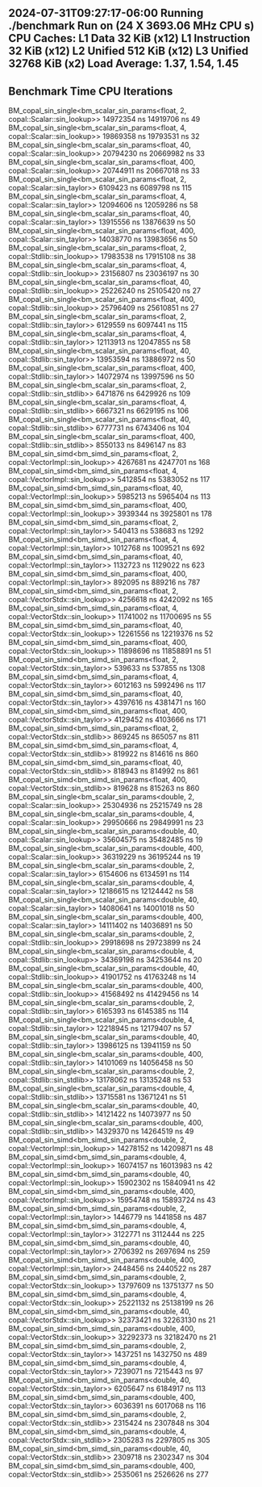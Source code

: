 2024-07-31T09:27:17-06:00
Running ./benchmark
Run on (24 X 3693.06 MHz CPU s)
CPU Caches:
  L1 Data 32 KiB (x12)
  L1 Instruction 32 KiB (x12)
  L2 Unified 512 KiB (x12)
  L3 Unified 32768 KiB (x2)
Load Average: 1.37, 1.54, 1.45
------------------------------------------------------------------------------------------------------------------------------------
Benchmark                                                                                          Time             CPU   Iterations
------------------------------------------------------------------------------------------------------------------------------------
BM_copal_sin_single<bm_scalar_sin_params<float, 2, copal::Scalar<float>::sin_lookup>>       14972354 ns     14919706 ns           49
BM_copal_sin_single<bm_scalar_sin_params<float, 4, copal::Scalar<float>::sin_lookup>>       19869358 ns     19793531 ns           32
BM_copal_sin_single<bm_scalar_sin_params<float, 40, copal::Scalar<float>::sin_lookup>>      20794230 ns     20669982 ns           33
BM_copal_sin_single<bm_scalar_sin_params<float, 400, copal::Scalar<float>::sin_lookup>>     20744911 ns     20667018 ns           33
BM_copal_sin_single<bm_scalar_sin_params<float, 2, copal::Scalar<float>::sin_taylor>>        6109423 ns      6089798 ns          115
BM_copal_sin_single<bm_scalar_sin_params<float, 4, copal::Scalar<float>::sin_taylor>>       12094606 ns     12059286 ns           58
BM_copal_sin_single<bm_scalar_sin_params<float, 40, copal::Scalar<float>::sin_taylor>>      13915556 ns     13876639 ns           50
BM_copal_sin_single<bm_scalar_sin_params<float, 400, copal::Scalar<float>::sin_taylor>>     14038770 ns     13983656 ns           50
BM_copal_sin_single<bm_scalar_sin_params<float, 2, copal::Stdlib<float>::sin_lookup>>       17983538 ns     17915108 ns           38
BM_copal_sin_single<bm_scalar_sin_params<float, 4, copal::Stdlib<float>::sin_lookup>>       23156807 ns     23036197 ns           30
BM_copal_sin_single<bm_scalar_sin_params<float, 40, copal::Stdlib<float>::sin_lookup>>      25226240 ns     25105420 ns           27
BM_copal_sin_single<bm_scalar_sin_params<float, 400, copal::Stdlib<float>::sin_lookup>>     25796409 ns     25610851 ns           27
BM_copal_sin_single<bm_scalar_sin_params<float, 2, copal::Stdlib<float>::sin_taylor>>        6129559 ns      6097441 ns          115
BM_copal_sin_single<bm_scalar_sin_params<float, 4, copal::Stdlib<float>::sin_taylor>>       12113913 ns     12047855 ns           58
BM_copal_sin_single<bm_scalar_sin_params<float, 40, copal::Stdlib<float>::sin_taylor>>      13953594 ns     13886972 ns           50
BM_copal_sin_single<bm_scalar_sin_params<float, 400, copal::Stdlib<float>::sin_taylor>>     14072974 ns     13997596 ns           50
BM_copal_sin_single<bm_scalar_sin_params<float, 2, copal::Stdlib<float>::sin_stdlib>>        6471876 ns      6429926 ns          109
BM_copal_sin_single<bm_scalar_sin_params<float, 4, copal::Stdlib<float>::sin_stdlib>>        6667321 ns      6629195 ns          106
BM_copal_sin_single<bm_scalar_sin_params<float, 40, copal::Stdlib<float>::sin_stdlib>>       6777731 ns      6743406 ns          104
BM_copal_sin_single<bm_scalar_sin_params<float, 400, copal::Stdlib<float>::sin_stdlib>>      8550133 ns      8496147 ns           83
BM_copal_sin_simd<bm_simd_sin_params<float, 2, copal::VectorImpl<float>::sin_lookup>>        4267681 ns      4247701 ns          168
BM_copal_sin_simd<bm_simd_sin_params<float, 4, copal::VectorImpl<float>::sin_lookup>>        5412854 ns      5383052 ns          117
BM_copal_sin_simd<bm_simd_sin_params<float, 40, copal::VectorImpl<float>::sin_lookup>>       5985213 ns      5965404 ns          113
BM_copal_sin_simd<bm_simd_sin_params<float, 400, copal::VectorImpl<float>::sin_lookup>>      3939344 ns      3925801 ns          178
BM_copal_sin_simd<bm_simd_sin_params<float, 2, copal::VectorImpl<float>::sin_taylor>>         540413 ns       538683 ns         1292
BM_copal_sin_simd<bm_simd_sin_params<float, 4, copal::VectorImpl<float>::sin_taylor>>        1012768 ns      1009521 ns          692
BM_copal_sin_simd<bm_simd_sin_params<float, 40, copal::VectorImpl<float>::sin_taylor>>       1132723 ns      1129022 ns          623
BM_copal_sin_simd<bm_simd_sin_params<float, 400, copal::VectorImpl<float>::sin_taylor>>       892095 ns       889216 ns          787
BM_copal_sin_simd<bm_simd_sin_params<float, 2, copal::VectorStdx<float>::sin_lookup>>        4256618 ns      4242092 ns          165
BM_copal_sin_simd<bm_simd_sin_params<float, 4, copal::VectorStdx<float>::sin_lookup>>       11741002 ns     11700695 ns           55
BM_copal_sin_simd<bm_simd_sin_params<float, 40, copal::VectorStdx<float>::sin_lookup>>      12261556 ns     12219376 ns           52
BM_copal_sin_simd<bm_simd_sin_params<float, 400, copal::VectorStdx<float>::sin_lookup>>     11898696 ns     11858891 ns           51
BM_copal_sin_simd<bm_simd_sin_params<float, 2, copal::VectorStdx<float>::sin_taylor>>         539633 ns       537855 ns         1308
BM_copal_sin_simd<bm_simd_sin_params<float, 4, copal::VectorStdx<float>::sin_taylor>>        6012163 ns      5992496 ns          117
BM_copal_sin_simd<bm_simd_sin_params<float, 40, copal::VectorStdx<float>::sin_taylor>>       4397616 ns      4381471 ns          160
BM_copal_sin_simd<bm_simd_sin_params<float, 400, copal::VectorStdx<float>::sin_taylor>>      4129452 ns      4103666 ns          171
BM_copal_sin_simd<bm_simd_sin_params<float, 2, copal::VectorStdx<float>::sin_stdlib>>         869245 ns       865057 ns          811
BM_copal_sin_simd<bm_simd_sin_params<float, 4, copal::VectorStdx<float>::sin_stdlib>>         819922 ns       814616 ns          860
BM_copal_sin_simd<bm_simd_sin_params<float, 40, copal::VectorStdx<float>::sin_stdlib>>        818943 ns       814992 ns          861
BM_copal_sin_simd<bm_simd_sin_params<float, 400, copal::VectorStdx<float>::sin_stdlib>>       819628 ns       815263 ns          860
BM_copal_sin_single<bm_scalar_sin_params<double, 2, copal::Scalar<double>::sin_lookup>>     25304936 ns     25215749 ns           28
BM_copal_sin_single<bm_scalar_sin_params<double, 4, copal::Scalar<double>::sin_lookup>>     29950666 ns     29849991 ns           23
BM_copal_sin_single<bm_scalar_sin_params<double, 40, copal::Scalar<double>::sin_lookup>>    35604575 ns     35482485 ns           19
BM_copal_sin_single<bm_scalar_sin_params<double, 400, copal::Scalar<double>::sin_lookup>>   36319229 ns     36195244 ns           19
BM_copal_sin_single<bm_scalar_sin_params<double, 2, copal::Scalar<double>::sin_taylor>>      6154606 ns      6134591 ns          114
BM_copal_sin_single<bm_scalar_sin_params<double, 4, copal::Scalar<double>::sin_taylor>>     12186615 ns     12124442 ns           58
BM_copal_sin_single<bm_scalar_sin_params<double, 40, copal::Scalar<double>::sin_taylor>>    14080641 ns     14001018 ns           50
BM_copal_sin_single<bm_scalar_sin_params<double, 400, copal::Scalar<double>::sin_taylor>>   14111402 ns     14036891 ns           50
BM_copal_sin_single<bm_scalar_sin_params<double, 2, copal::Stdlib<double>::sin_lookup>>     29918698 ns     29723899 ns           24
BM_copal_sin_single<bm_scalar_sin_params<double, 4, copal::Stdlib<double>::sin_lookup>>     34369198 ns     34253644 ns           20
BM_copal_sin_single<bm_scalar_sin_params<double, 40, copal::Stdlib<double>::sin_lookup>>    41901752 ns     41763248 ns           14
BM_copal_sin_single<bm_scalar_sin_params<double, 400, copal::Stdlib<double>::sin_lookup>>   41568492 ns     41429456 ns           14
BM_copal_sin_single<bm_scalar_sin_params<double, 2, copal::Stdlib<double>::sin_taylor>>      6165393 ns      6145385 ns          114
BM_copal_sin_single<bm_scalar_sin_params<double, 4, copal::Stdlib<double>::sin_taylor>>     12218945 ns     12179407 ns           57
BM_copal_sin_single<bm_scalar_sin_params<double, 40, copal::Stdlib<double>::sin_taylor>>    13986125 ns     13941159 ns           50
BM_copal_sin_single<bm_scalar_sin_params<double, 400, copal::Stdlib<double>::sin_taylor>>   14101069 ns     14056458 ns           50
BM_copal_sin_single<bm_scalar_sin_params<double, 2, copal::Stdlib<double>::sin_stdlib>>     13178062 ns     13135248 ns           53
BM_copal_sin_single<bm_scalar_sin_params<double, 4, copal::Stdlib<double>::sin_stdlib>>     13715581 ns     13671241 ns           51
BM_copal_sin_single<bm_scalar_sin_params<double, 40, copal::Stdlib<double>::sin_stdlib>>    14121422 ns     14073977 ns           50
BM_copal_sin_single<bm_scalar_sin_params<double, 400, copal::Stdlib<double>::sin_stdlib>>   14329370 ns     14264519 ns           49
BM_copal_sin_simd<bm_simd_sin_params<double, 2, copal::VectorImpl<double>::sin_lookup>>     14278152 ns     14209871 ns           48
BM_copal_sin_simd<bm_simd_sin_params<double, 4, copal::VectorImpl<double>::sin_lookup>>     16074157 ns     16013983 ns           42
BM_copal_sin_simd<bm_simd_sin_params<double, 40, copal::VectorImpl<double>::sin_lookup>>    15902302 ns     15840941 ns           42
BM_copal_sin_simd<bm_simd_sin_params<double, 400, copal::VectorImpl<double>::sin_lookup>>   15954748 ns     15893724 ns           43
BM_copal_sin_simd<bm_simd_sin_params<double, 2, copal::VectorImpl<double>::sin_taylor>>      1446779 ns      1441858 ns          487
BM_copal_sin_simd<bm_simd_sin_params<double, 4, copal::VectorImpl<double>::sin_taylor>>      3122771 ns      3112444 ns          225
BM_copal_sin_simd<bm_simd_sin_params<double, 40, copal::VectorImpl<double>::sin_taylor>>     2706392 ns      2697694 ns          259
BM_copal_sin_simd<bm_simd_sin_params<double, 400, copal::VectorImpl<double>::sin_taylor>>    2448456 ns      2440522 ns          287
BM_copal_sin_simd<bm_simd_sin_params<double, 2, copal::VectorStdx<double>::sin_lookup>>     13797609 ns     13751377 ns           50
BM_copal_sin_simd<bm_simd_sin_params<double, 4, copal::VectorStdx<double>::sin_lookup>>     25221132 ns     25138199 ns           26
BM_copal_sin_simd<bm_simd_sin_params<double, 40, copal::VectorStdx<double>::sin_lookup>>    32373421 ns     32263130 ns           21
BM_copal_sin_simd<bm_simd_sin_params<double, 400, copal::VectorStdx<double>::sin_lookup>>   32292373 ns     32182470 ns           21
BM_copal_sin_simd<bm_simd_sin_params<double, 2, copal::VectorStdx<double>::sin_taylor>>      1437251 ns      1432750 ns          489
BM_copal_sin_simd<bm_simd_sin_params<double, 4, copal::VectorStdx<double>::sin_taylor>>      7239071 ns      7215443 ns           97
BM_copal_sin_simd<bm_simd_sin_params<double, 40, copal::VectorStdx<double>::sin_taylor>>     6205647 ns      6184917 ns          113
BM_copal_sin_simd<bm_simd_sin_params<double, 400, copal::VectorStdx<double>::sin_taylor>>    6036391 ns      6017068 ns          116
BM_copal_sin_simd<bm_simd_sin_params<double, 2, copal::VectorStdx<double>::sin_stdlib>>      2315424 ns      2307848 ns          304
BM_copal_sin_simd<bm_simd_sin_params<double, 4, copal::VectorStdx<double>::sin_stdlib>>      2305283 ns      2297805 ns          305
BM_copal_sin_simd<bm_simd_sin_params<double, 40, copal::VectorStdx<double>::sin_stdlib>>     2309718 ns      2302347 ns          304
BM_copal_sin_simd<bm_simd_sin_params<double, 400, copal::VectorStdx<double>::sin_stdlib>>    2535061 ns      2526626 ns          277

